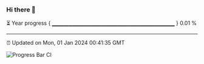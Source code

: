 ### Hi there 👋

⏳ Year progress { ▁▁▁▁▁▁▁▁▁▁▁▁▁▁▁▁▁▁▁▁▁▁▁▁▁▁▁▁▁▁ } 0.01 %

---

⏰ Updated on Mon, 01 Jan 2024 00:41:35 GMT

![Progress Bar CI](https://github.com/Shyam-Makwana/GitHub-Actions-Demo/workflows/Progress%20Bar%20CI/badge.svg)
